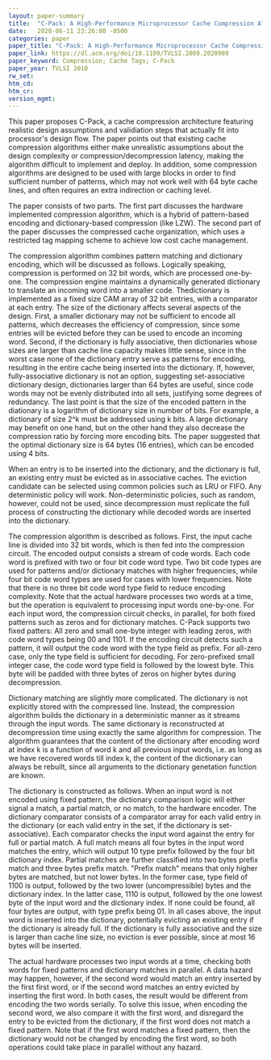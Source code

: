 ```yaml
---
layout: paper-summary
title:  "C-Pack: A High-Performance Microprocessor Cache Compression Algorithm"
date:   2020-06-11 23:26:00 -0500
categories: paper
paper_title: "C-Pack: A High-Performance Microprocessor Cache Compression Algorithm"
paper_link: https://dl.acm.org/doi/10.1109/TVLSI.2009.2020989
paper_keyword: Compression; Cache Tags; C-Pack
paper_year: TVLSI 2010
rw_set:
htm_cd:
htm_cr:
version_mgmt:
---
```


This paper proposes C-Pack, a cache compression architecture featuring realistic design assumptions and validiation steps
that actually fit into processor's design flow. The paper points out that existing cache compression algorithms either make 
unrealistic assumptions about the design complexity or compression/decompression latency, making the algorithm difficult 
to implement and deploy. In addition, some compression algorithms are designed to be used with large blocks in order to
find sufficient number of patterns, which may not work well with 64 byte cache lines, and often requires an extra indirection
or caching level.

The paper consists of two parts. The first part discusses the hardware implemented compression algorithm, which is a 
hybrid of pattern-based encoding and dictionary-based compression (like LZW). The second part of the paper discusses
the compressed cache organization, which uses a restricted tag mapping scheme to achieve low cost cache management. 

The compression algorithm combines pattern matching and dictionary encoding, which will be discussed as follows.
Logically speaking, compression is performed on 32 bit words, which are processed one-by-one. The compression engine
maintains a dynamically generated dictionary to translate an incoming word into a smaller code. Thedictionary is implemented 
as a fixed size CAM array of 32 bit entries, with a comparator at each entry. 
The size of the dictionary affects several aspects of the design. First, a smaller dictionary may not be sufficient to
encode all patterns, which decreases the efficiency of compression, since some entries will be evicted before they 
can be used to encode an incoming word. Second, if the dictionary is fully associative, then dictionaries whose sizes are
larger than cache line capacity makes little sense, since in the worst case none of the dictionary entry serve as patterns
for encoding, resulting in the entire cache being inserted into the dictionary. If, however, fully-associative dictionary
is not an option, suggesting set-associative dictionary design, dictionaries larger than 64 bytes are useful, since code
words may not be evenly distributed into all sets, justifying some degrees of redundancy. The last point is that the 
size of the encoded pattern in the diationary is a logarithm of dictionary size in number of bits. For example, a dictionary
of size 2^k must be addressed using k bits. A large dictionary may benefit on one hand, but on the other hand they also
decrease the compression ratio by forcing more encoding bits. The paper suggested that the optimal dictionary size is 
64 bytes (16 entries), which can be encoded using 4 bits.

When an entry is to be inserted into the dictionary, and the dictionary is full, an existing entry must be evicted as
in associative caches. The eviction candidate can be selected using common policies such as LRU or FIFO. Any deterministic
policy will work. Non-deterministic policies, such as random, however, could not be used, since decompression must replicate
the full process of constructing the dictionary while decoded words are inserted into the dictionary.

The compression algorithm is described as follows. First, the input cache line is divided into 32 bit words, which is 
then fed into the compression circuit. The encoded output consists a stream of code words. Each code word is prefixed
with two or four bit code word type. Two bit code types are used for patterns and/or dictionary matches with higher 
frequencies, while four bit code word types are used for cases with lower frequencies.
Note that there is no three bit code word type field to reduce encoding complexity.
Note that the actual hardware processes two words at a time, but the operation is 
equivalent to processing input words one-by-one. For each input word, the compression circuit checks, in parallel, for 
both fixed patterns such as zeros and for dictionary matches. C-Pack supports two fixed patters: 
All zero and small one-byte integer with leading zeros, with code word types being 00 and 1101. If the encoding circuit 
detects such a pattern, it will output the code word with the type field as prefix. For all-zero case, only the type field 
is sufficient for decoding. For zero-prefixed small integer case, the code word type field is followed by the lowest byte. 
This byte will be padded with three bytes of zeros on higher bytes during decompression.

Dictionary matching are slightly more complicated. The dictionary is not explicitly stored with the compressed line.
Instead, the compression algorithm builds the dictionary in a deterministic manner as it streams through the input
words. The same dictionary is reconstructed at decompression time using exactly the same algorithm for compression.
The algorithm guarantees that the content of the dictionary after encoding word at index k is a function of word k and 
all previous input words, i.e. as long as we have recovered words till index k, the content of the dictionary can
always be rebuilt, since all arguments to the dictionary genetation function are known.

The dictionary is constructed as follows. When an input word is not encoded using fixed pattern, the dictionary comparison
logic will either signal a match, a partial match, or no match, to the hardware encoder. The dictionary comparator
consists of a comparator array for each valid entry in the dictionary (or each valid entry in the set, if the dictionary is
set-associative). Each comparator checks the input word against the entry for full or partial match. A full match means
all four bytes in the input word matches the entry, which will output 10 type prefix followed by the four bit dictionary
index. Partial matches are further classified into two bytes prefix match and three bytes prefix match. "Prefix match"
means that only higher bytes are matched, but not lower bytes. In the former case, type field of 1100 is output, followed
by the two lower (uncompressible) bytes and the dictionary index. In the latter case, 1110 is output, followed by the one 
lowest byte of the input word and the dictionary index.
If none could be found, all four bytes are output, with type prefix being 01.
In all cases above, the input word is inserted into the dictionary, potentially evicting an existing entry if the dictionary 
is already full. If the dictionary is fully associative and the size is larger than cache line size, no eviction is ever
possible, since at most 16 bytes will be inserted.

The actual hardware processes two input words at a time, checking both words for fixed patterns and dictionary matches
in parallel. A data hazard may happen, however, if the second word would match an entry inserted by the first first word,
or if the second word matches an entry evicted by inserting the first word. In both cases, the result would be different
from encoding the two words serially. To solve this issue, when encoding the second word, we also compare it with the 
first word, and disregard the entry to be evicted from the dictionary, if the first word does not match a fixed pattern.
Note that if the first word matches a fixed pattern, then the dictionary would not be changed by encoding the first word, 
so both operations could take place in parallel without any hazard.
